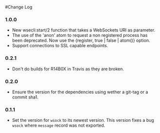 #Change Log

### 1.0.0
  * New wsecli:start/2 function that takes a WebSockets URI as parameter.
  * The use of the 'anon' atom to request a non registered process has been deprecated. Now use the {register, true | false | atom()} option.
  * Support connections to SSL capable endpoints.

### 0.2.1
  * Don't do builds for R14B0X in Travis as they are broken.

### 0.2.0
  * Ensure the version for the dependencies using wether a git-tag or a commit sha1.

### 0.1.1
  * Set the version for ```wsock``` to its newest version. This version fixes a bug  ```wsock``` where ```message``` record was not exported.

